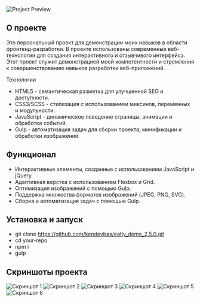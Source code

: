 ![Project Preview](https://sun9-34.userapi.com/impg/JeqpWKLs6WK_vGdb7SuroLriLB5mF8Xyt2aMTw/I1EFAolfgwM.jpg?size=1916x930&quality=96&sign=fb0df4b21aadb2e9b4b8a0f6664507c8&type=album)

## О проекте

Это персональный проект для демонстрации моих навыков в области фронтенд-разработки. В проекте использованы современные веб-технологии для создания интерактивного и отзывчивого интерфейса. Этот проект служит демонстрацией моей компетентности и стремления к совершенствованию навыков разработки веб-приложений.

Технологии

- HTML5 - семантическая разметка для улучшенной SEO и доступности.
- CSS3/SCSS - стилизация с использованием миксинов, переменных и модульности.
- JavaScript - динамическое поведение страницы, анимации и обработка событий.
- Gulp - автоматизация задач для сборки проекта, минификации и обработки изображений.

## Функционал

- Интерактивные элементы, созданные с использованием JavaScript и jQuery.
- Адаптивная верстка с использованием Flexbox и Grid.
- Оптимизация изображений с помощью Gulp.
- Поддержка множества форматов изображений (JPEG, PNG, SVG).
- Сборка и автоматизация задач с помощью Gulp.

## Установка и запуск

- git clone https://github.com/kendevbas/eatly_demo_2.5.0.git
- cd your-repo
- npm i
- gulp

## Скриншоты проекта
![Скриншот 1](https://sun9-60.userapi.com/impg/H7k-cl7dWcKhjIVOLlO8O_1wd2uLEnXlNCe55Q/YsdFOOHY2I4.jpg?size=1916x1030&quality=96&sign=f40dacfd9c7a8b89d44370d0829db547&type=album)
![Скриншот 2](https://sun9-73.userapi.com/impg/HuySE4JDU49zfxxDUiWRLDJJgl7IQxntL7WeDA/jgvXeCCevYg.jpg?size=1916x793&quality=96&sign=8e9adc475f15e2e1ec891133be5909d4&type=album)
![Скриншот 3](https://sun9-18.userapi.com/impg/uNthLALqkEqZfxgE_4iLehqN4zrsIfUpAHSqzQ/4Oj7g9hzFSc.jpg?size=1916x782&quality=96&sign=d160f5b18ab8202b22fb3427bf283843&type=album)
![Скриншот 4](https://sun9-10.userapi.com/impg/7-QadWlhodvDRB17UelT7DMgbndKsrsuET6bEQ/pKw2tD3kFP0.jpg?size=1916x778&quality=96&sign=a885ae28e3f15e4d509746eb5a1b29ae&type=album)
![Скриншот 5](https://sun9-4.userapi.com/impg/spM_RUx2oORsA5nSh59ZxoRV9T-DHU1NgDjkmA/PDyAho0ycPk.jpg?size=1916x768&quality=96&sign=37388631ff2c67753b701d0bd0de8dee&type=album)
![Скриншот 6](https://sun9-66.userapi.com/impg/4TB6rvb7bzsEXnpM5cs1pCJOmnvSRnEHe5IxxA/hx_MLi5puW0.jpg?size=1916x771&quality=96&sign=e590e3f92af850e79eed694c793bfc49&type=album)
